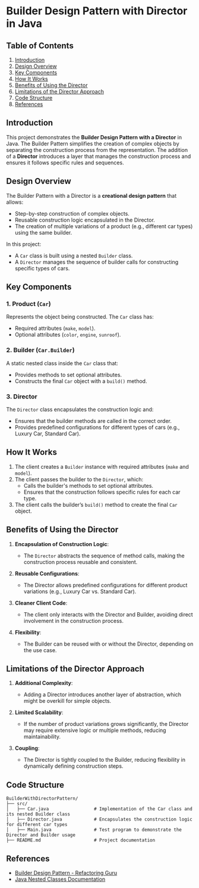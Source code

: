 # Builder Design Pattern with Director in Java

## Table of Contents
1. [Introduction](#introduction)
2. [Design Overview](#design-overview)
3. [Key Components](#key-components)
4. [How It Works](#how-it-works)
5. [Benefits of Using the Director](#benefits-of-using-the-director)
6. [Limitations of the Director Approach](#limitations-of-the-director-approach)
7. [Code Structure](#code-structure)
8. [References](#references)


## Introduction
This project demonstrates the **Builder Design Pattern with a Director** in Java. The Builder Pattern simplifies the creation of complex objects by separating the construction process from the representation. The addition of a **Director** introduces a layer that manages the construction process and ensures it follows specific rules and sequences.


## Design Overview
The Builder Pattern with a Director is a **creational design pattern** that allows:
- Step-by-step construction of complex objects.
- Reusable construction logic encapsulated in the Director.
- The creation of multiple variations of a product (e.g., different car types) using the same builder.

In this project:
- A `Car` class is built using a nested `Builder` class.
- A `Director` manages the sequence of builder calls for constructing specific types of cars.


## Key Components
### 1. **Product (`Car`)**
Represents the object being constructed. The `Car` class has:
- Required attributes (`make`, `model`).
- Optional attributes (`color`, `engine`, `sunroof`).

### 2. **Builder (`Car.Builder`)**
A static nested class inside the `Car` class that:
- Provides methods to set optional attributes.
- Constructs the final `Car` object with a `build()` method.

### 3. **Director**
The `Director` class encapsulates the construction logic and:
- Ensures that the builder methods are called in the correct order.
- Provides predefined configurations for different types of cars (e.g., Luxury Car, Standard Car).


## How It Works
1. The client creates a `Builder` instance with required attributes (`make` and `model`).
2. The client passes the builder to the `Director`, which:
    - Calls the builder's methods to set optional attributes.
    - Ensures that the construction follows specific rules for each car type.
3. The client calls the builder’s `build()` method to create the final `Car` object.


## Benefits of Using the Director
1. **Encapsulation of Construction Logic**:
    - The `Director` abstracts the sequence of method calls, making the construction process reusable and consistent.

2. **Reusable Configurations**:
    - The Director allows predefined configurations for different product variations (e.g., Luxury Car vs. Standard Car).

3. **Cleaner Client Code**:
    - The client only interacts with the Director and Builder, avoiding direct involvement in the construction process.

4. **Flexibility**:
    - The Builder can be reused with or without the Director, depending on the use case.


## Limitations of the Director Approach
1. **Additional Complexity**:
    - Adding a Director introduces another layer of abstraction, which might be overkill for simple objects.

2. **Limited Scalability**:
    - If the number of product variations grows significantly, the Director may require extensive logic or multiple methods, reducing maintainability.

3. **Coupling**:
    - The Director is tightly coupled to the Builder, reducing flexibility in dynamically defining construction steps.


## Code Structure
```editorconfig
BuilderWithDirectorPattern/
├── src/
│   ├── Car.java                 # Implementation of the Car class and its nested Builder class
│   ├── Director.java            # Encapsulates the construction logic for different car types
│   ├── Main.java                # Test program to demonstrate the Director and Builder usage
├── README.md                    # Project documentation
```

## References
- [Builder Design Pattern - Refactoring Guru](https://refactoring.guru/design-patterns/builder)
- [Java Nested Classes Documentation](https://docs.oracle.com/javase/tutorial/java/javaOO/nested.html)
